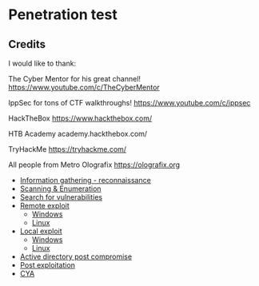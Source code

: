 # Penetration test

## Credits

I would like to thank:

The Cyber Mentor for his great channel! https://www.youtube.com/c/TheCyberMentor

IppSec for tons of CTF walkthroughs! https://www.youtube.com/c/ippsec 

HackTheBox https://www.hackthebox.com/ 

HTB Academy academy.hackthebox.com/

TryHackMe https://tryhackme.com/

All people from Metro Olografix https://olografix.org

- [Information gathering - reconnaissance](information_gathering_and_reconnaissance.md)
- [Scanning & Enumeration](scanning_and_enumeration.md)
- [Search for vulnerabilities](search_vulnerabilities.md)
- [Remote exploit](remote_exploit)
	- [Windows](remote_exploit/remote_windows.md)
	- [Linux](remote_exploit/remote_linux.md)
- [Local exploit](local_exploit)
	- [Windows](local_exploit/local_windows.md)
	- [Linux](local_exploit/local_linux.md)
- [Active directory post compromise](active_directory_post_compromise.md)
- [Post exploitation](post_exploitation.md)
- [CYA](cover_yor_ass.md)

